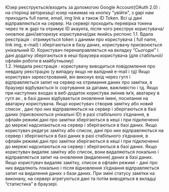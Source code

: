 Юзер реєструється/входить  за допомогою Google Account(OAuth 2.0) : на сторінці авторизації юзер нажимає на кнопку "увійти", з gapi нам приходить full name, email, img link а також ID Token. Всі ці дані відправляються на сервер. На сервері проходить перевірка токена через те ж gapi та отримує ID акаунта, після чого реєструє користувача/оновлює дані/авторизує користувача/дає якийсь респонс 
1.1. Вдала реєстрація : отримується token з даними про користувача (  full name, link img, e-mail) і зберігаються  в базу даних, користувачу присвоюється унікальний  ID. Користувач перенаправляється на вкладку “Сьогодні” і дані додатку зберігаються в кеші браузера користувача (для стабільної/офлайн роботи в майбутньому)   
1.2. Невдала реєстрація : користувачу виводиться повідомлення про невдалу реєстрацію (у випадку якщо не валідний e-mail і тд)
Якщо користувач зареєстрований, він виконує вхід через гугл і відправляється запит на сервер на отримання даних про замітки, в браузері відбувається їх сортування за датами, важливістю і тд. 
Якщо при наступних входах в веб-додаток користува змінив ім’я, аватарку в гугл ак , в базі даних відбувається оновлення імені, посилання на  аватарку користувача. 
Якщо користувач створив замітку або новий список , дані про них відправляються на сервер і зберігаються в базі даних (присвоюються унікальні ID) в разі стабільного з’єднання, в офлайн режимі дані про замітки зберігаються в кеші і при підключенні до мережі надсилаються на сервер і зберігаються в базі даних.
 Якщо користувач редагує замітку або список, дані про них відправляються на сервер і зберігаються в базі даних в разі стабільного з’єднання, в офлайн режимі дані про замітки зберігаються в кеші і при підключенні до мережі надсилаються на сервер і зберігаються в базі даних.
Якщо користувач видаляє замітку або список, вони видаляються локально і відправляється запит на оновлення (видалення) даних в базі даних.  Якщо користувач видаляє замітку, список  в офлайн режимі - дані про них видаляють локально і після відновлення з’єднання відправляється запит на видалення даних з бази даних. 
При зміні статусу замітки на виконану, на сервері агрегуються дані та потім виводяться в вкладці “статистика” в браузері.
